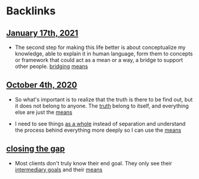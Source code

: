 
# Backlinks
## [January 17th, 2021](<January 17th, 2021.md>)
- The second step for making this life better is about conceptualize my knowledge, able to explain it in human language, form them to concepts or framework that could act as a mean or a way, a bridge to support other people. [bridging](<bridging.md>) [means](<means.md>)

## [October 4th, 2020](<October 4th, 2020.md>)
- So what's important is to realize that the truth is there to be find out, but it does not belong to anyone. The [truth](<truth.md>) belong to itself, and everything else are just the [means](<means.md>)

- I need to see things [as a whole](<as a whole.md>) instead of separation and understand the process behind everything more deeply so I can use the [means](<means.md>)

## [closing the gap](<closing the gap.md>)
- Most clients don't truly know their end goal. They only see their [intermediary goals](<intermediary goals.md>) and their [means](<means.md>)

